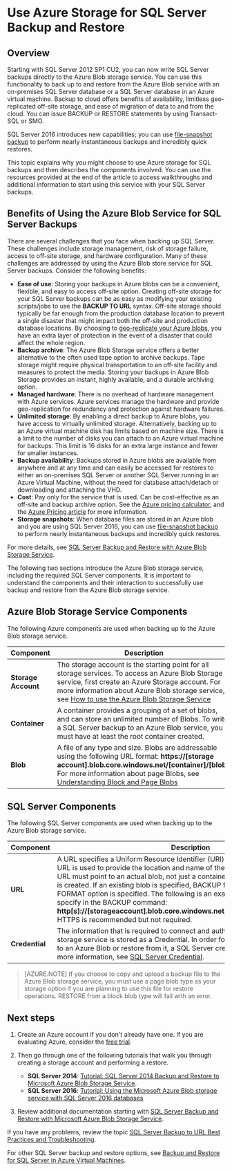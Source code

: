 <properties
	pageTitle="How to use Azure storage for SQL Server backup and restore | Microsoft Azure"
	description="Learn how to back up SQL Server to Azure Storage. Explains the benefits of backing up SQL databases to Azure Storage."
	services="virtual-machines-windows"
	documentationCenter=""
	authors="rothja"
	manager="jhubbard"
	tags="azure-service-management"/>

<tags
	ms.service="virtual-machines-windows"
	ms.devlang="na"
	ms.topic="article"
	ms.tgt_pltfrm="vm-windows-sql-server"
	ms.workload="infrastructure-services"
	ms.date="05/26/2016"
	ms.author="jroth"/>



# Use Azure Storage for SQL Server Backup and Restore

## Overview

Starting with SQL Server 2012 SP1 CU2, you can now write SQL Server backups directly to the Azure Blob storage service. You can use this functionality to back up to and restore from the Azure Blob service with an on-premises SQL Server database or a SQL Server database in an Azure virtual machine. Backup to cloud offers benefits of availability, limitless geo-replicated off-site storage, and ease of migration of data to and from the cloud. You can issue BACKUP or RESTORE statements by using Transact-SQL or SMO. 

SQL Server 2016 introduces new capabilities; you can use [file-snapshot backup](http://msdn.microsoft.com/library/mt169363.aspx) to perform nearly instantaneous backups and incredibly quick restores.

This topic explains why you might choose to use Azure storage for SQL backups and then describes the components involved. You can use the resources provided at the end of the article to access walkthroughs and additional information to start using this service with your SQL Server backups.

## Benefits of Using the Azure Blob Service for SQL Server Backups

There are several challenges that you face when backing up SQL Server. These challenges include storage management, risk of storage failure, access to off-site storage, and hardware configuration. Many of these challenges are addressed by using the Azure Blob store service for SQL Server backups. Consider the following benefits:

- **Ease of use**: Storing your backups in Azure blobs can be a convenient, flexible, and easy to access off-site option. Creating off-site storage for your SQL Server backups can be as easy as modifying your existing scripts/jobs to use the **BACKUP TO URL** syntax. Off-site storage should typically be far enough from the production database location to prevent a single disaster that might impact both the off-site and production database locations. By choosing to [geo-replicate your Azure blobs](../storage/storage-redundancy.md), you have an extra layer of protection in the event of a disaster that could affect the whole region.
- **Backup archive**: The Azure Blob Storage service offers a better alternative to the often used tape option to archive backups. Tape storage might require physical transportation to an off-site facility and measures to protect the media. Storing your backups in Azure Blob Storage provides an instant, highly available, and a durable archiving option. 
- **Managed hardware**: There is no overhead of hardware management with Azure services. Azure services manage the hardware and provide geo-replication for redundancy and protection against hardware failures.
- **Unlimited storage**: By enabling a direct backup to Azure blobs, you have access to virtually unlimited storage. Alternatively, backing up to an Azure virtual machine disk has limits based on machine size. There is a limit to the number of disks you can attach to an Azure virtual machine for backups. This limit is 16 disks for an extra large instance and fewer for smaller instances. 
- **Backup availability**: Backups stored in Azure blobs are available from anywhere and at any time and can easily be accessed for restores to either an on-premises SQL Server or another SQL Server running in an Azure Virtual Machine, without the need for database attach/detach or downloading and attaching the VHD.
- **Cost**: Pay only for the service that is used. Can be cost-effective as an off-site and backup archive option. See the [Azure pricing calculator](http://go.microsoft.com/fwlink/?LinkId=277060 "Pricing Calculator"), and the [Azure Pricing article](http://go.microsoft.com/fwlink/?LinkId=277059 "Pricing article") for more information.
- **Storage snapshots**: When database files are stored in an Azure blob and you are using SQL Server 2016, you can use [file-snapshot backup](http://msdn.microsoft.com/library/mt169363.aspx) to perform nearly instantaneous backups and incredibly quick restores.

For more details, see [SQL Server Backup and Restore with Azure Blob Storage Service](http://go.microsoft.com/fwlink/?LinkId=271617).

The following two sections introduce the Azure Blob storage service, including the required SQL Server components. It is important to understand the components and their interaction to successfully use backup and restore from the Azure Blob storage service.

## Azure Blob Storage Service Components

The following Azure components are used when backing up to the Azure Blob storage service.

| Component               | Description                          |
|---------------------|-------------------------------|
| **Storage Account** | The storage account is the starting point for all storage services. To access an Azure Blob Storage service, first create an Azure Storage account. For more information about Azure Blob storage service, see [How to use the Azure Blob Storage Service](https://azure.microsoft.com/develop/net/how-to-guides/blob-storage/) |
| **Container** | A container provides a grouping of a set of blobs, and can store an unlimited number of Blobs. To write a SQL Server backup to an Azure Blob service, you must have at least the root container created. |
| **Blob** | A file of any type and size. Blobs are addressable using the following URL format: **https://[storage account].blob.core.windows.net/[container]/[blob]**. For more information about page Blobs, see [Understanding Block and Page Blobs](http://msdn.microsoft.com/library/azure/ee691964.aspx) |

## SQL Server Components

The following SQL Server components are used when backing up to the Azure Blob storage service.

| Component               | Description                          |
|---------------------|-------------------------------|
| **URL** | A URL specifies a Uniform Resource Identifier (URI) to a unique backup file. The URL is used to provide the location and name of the SQL Server backup file. The URL must point to an actual blob, not just a container. If the blob does not exist, it is created. If an existing blob is specified, BACKUP fails, unless the > WITH FORMAT option is specified. The following is an example of the URL you would specify in the BACKUP command: **http[s]://[storageaccount].blob.core.windows.net/[container]/[FILENAME.bak]**. HTTPS is recommended but not required. |
| **Credential** | The information that is required to connect and authenticate to Azure Blob storage service is stored as a Credential.  In order for SQL Server to write backups to an Azure Blob or restore from it, a SQL Server credential must be created. For more information, see [SQL Server Credential](https://msdn.microsoft.com/library/ms189522.aspx). |

> [AZURE.NOTE] If you choose to copy and upload a backup file to the Azure Blob storage service, you must use a page blob type as your storage option if you are planning to use this file for restore operations. RESTORE from a block blob type will fail with an error.

## Next steps

1. Create an Azure account if you don't already have one. If you are evaluating Azure, consider the [free trial](https://azure.microsoft.com/free/).

1. Then go through one of the following tutorials that walk you through creating a storage account and performing a restore. 

	- **SQL Server 2014**: [Tutorial: SQL Server 2014 Backup and Restore to Microsoft Azure Blob Storage Service](https://msdn.microsoft.com/library/jj720558\(v=sql.120\).aspx).
	- **SQL Server 2016**: [Tutorial: Using the Microsoft Azure Blob storage service with SQL Server 2016 databases](https://msdn.microsoft.com/library/dn466438.aspx)

1. Review additional documentation starting with [SQL Server Backup and Restore with Microsoft Azure Blob Storage Service](https://msdn.microsoft.com/library/jj919148.aspx).

If you have any problems, review the topic [SQL Server Backup to URL Best Practices and Troubleshooting](https://msdn.microsoft.com/library/jj919149.aspx).

For other SQL Server backup and restore options, see [Backup and Restore for SQL Server in Azure Virtual Machines](../virtual-machines/virtual-machines-windows-sql-backup-recovery.md).
